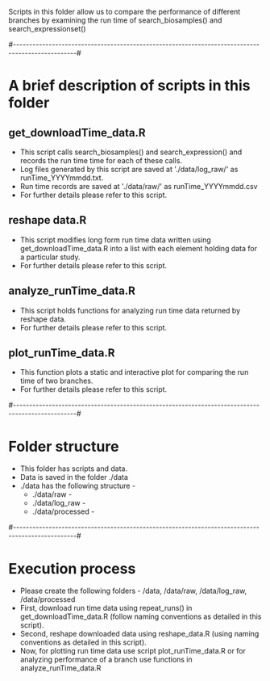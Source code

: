Scripts in this folder allow us to compare the performance of different branches by examining the
run time of search_biosamples() and search_expressionset()

#-------------------------------------------------------------------------------------------------#
# A brief description of scripts in this folder

## get_downloadTime_data.R
- This script calls search_biosamples() and search_expression() and records the run time time for 
each of these calls.
- Log files generated by this script are saved at './data/log_raw/' as runTime_YYYYmmdd.txt.
- Run time records are saved at './data/raw/' as runTime_YYYYmmdd.csv
- For further details please refer to this script.

## reshape data.R
- This script modifies long form run time data written using get_downloadTime_data.R into a list 
with each element holding data for a particular study.
- For further details please refer to this script.

## analyze_runTime_data.R
- This script holds functions for analyzing run time data returned by reshape data.
- For further details please refer to this script.

## plot_runTime_data.R
- This function plots a static and interactive plot for comparing the run time of two branches.
- For further details please refer to this script.

#-------------------------------------------------------------------------------------------------#
# Folder structure

- This folder has scripts and data.
- Data is saved in the folder ./data
- ./data has the following structure -
  * ./data/raw -
  * ./data/log_raw -
  * ./data/processed -

#-------------------------------------------------------------------------------------------------#
# Execution process

- Please create the following folders - /data, /data/raw, /data/log_raw, /data/processed
- First, download run time data using repeat_runs() in get_downloadTime_data.R (follow naming 
conventions as detailed in this script).
- Second, reshape downloaded data using reshape_data.R (using naming conventions as detailed in 
this script).
- Now, for plotting run time data use script plot_runTime_data.R or for analyzing performance of 
a branch use functions in analyze_runTime_data.R